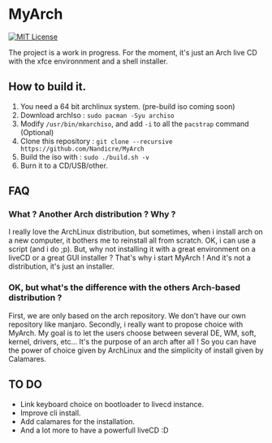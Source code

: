 # MyArch
[![MIT License](https://img.shields.io/badge/license-MIT-blue.svg)](https://github.com/Nandicre/MyArch/blob/master/LICENSE)

The project is a work in progress.
For the moment, it's just an Arch live CD with the xfce environnment and a shell installer.

## How to build it.

1. You need a 64 bit archlinux system. (pre-build iso coming soon)
2. Download archIso : `sudo pacman -Syu archiso`
3. Modify `/usr/bin/mkarchiso`, and add `-i` to all the `pacstrap` command (Optional)
4. Clone this repository : `git clone --recursive https://github.com/Nandicre/MyArch`
5. Build the iso with : `sudo ./build.sh -v`
6. Burn it to a CD/USB/other.

## FAQ

### What ? Another Arch distribution ? Why ?

I really love the ArchLinux distribution, but sometimes, when i install arch on
a new computer, it bothers me to reinstall all from scratch. OK, i can use a
script (and i do ;p). But, why not installing it with a great environment on a
liveCD or a great GUI installer ? That's why i start MyArch ! And it's not a
distribution, it's just an installer.

### OK, but what's the difference with the others Arch-based distribution ?

First, we are only based on the arch repository. We don't have our own repository
like manjaro. Secondly, i really want to propose choice with MyArch. My goal is
to let the users choose between several DE, WM, soft, kernel, drivers, etc... It's
the purpose of an arch after all ! So you can have the power of choice given by
ArchLinux and the simplicity of install given by Calamares.

## TO DO

- Link keyboard choice on bootloader to livecd instance.
- Improve cli install.
- Add calamares for the installation.
- And a lot more to have a powerfull liveCD :D
